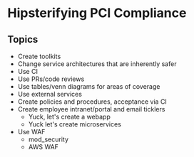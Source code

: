 Hipsterifying PCI Compliance
===

Topics
--

- Create toolkits
- Change service architectures that are inherently safer
- Use CI
- Use PRs/code reviews
- Use tables/venn diagrams for areas of coverage
- Use external services
- Create policies and procedures, acceptance via CI
- Create employee intranet/portal and email ticklers
	- Yuck, let's create a webapp
	- Yuck let's create microservices
- Use WAF
	- mod_security
	- AWS WAF
